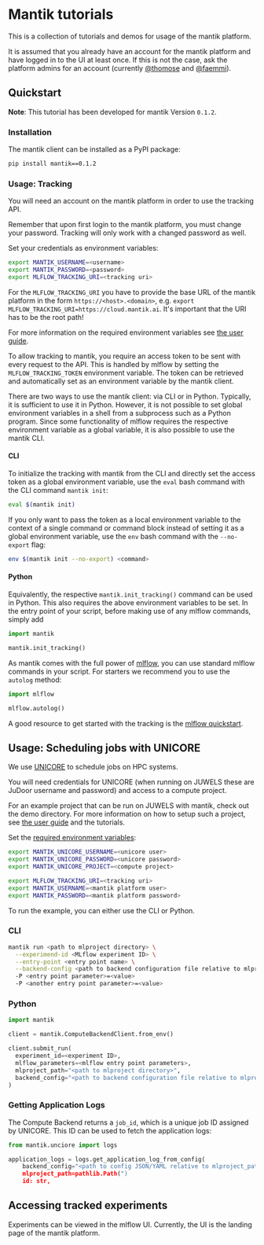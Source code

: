 # Mantik tutorials

This is a collection of tutorials and demos for usage of the mantik platform.

It is assumed that you already have an account for the mantik platform and
have logged in to the UI at least once. If this is not the case, ask the
platform admins for an account (currently
[@thomose](https://github.com/thomose) and
[@faemmi](https://github.com/faemmi)).

## Quickstart

**Note**: This tutorial has been developed for mantik Version `0.1.2`.

### Installation

The mantik client can be installed as a PyPI package:

```bash
pip install mantik==0.1.2
```

### Usage: Tracking

You will need an account on the mantik platform in order to use the tracking
API.

Remember that upon first login to the mantik platform, you must change your
password. Tracking will only work with a changed password as well.

Set your credentials as environment variables:

```bash
export MANTIK_USERNAME=<username>
export MANTIK_PASSWORD=<password>
export MLFLOW_TRACKING_URI=<tracking uri>
```

For the `MLFLOW_TRACKING_URI` you have to provide the base URL of the mantik
platform in the form `https://<host>.<domain>`, e.g.
`export MLFLOW_TRACKING_URI=https://cloud.mantik.ai`. 
It's important that the URI has to be the root path!

For more information on the required environment variables see
[the user guide](instructions/user_guide.md#required-passwords-and-environment-variables).

To allow tracking to mantik, you require an access token to be sent with every request
to the API. This is handled by mlflow by setting the `MLFLOW_TRACKING_TOKEN` environment
variable. The token can be retrieved and automatically set as an environment variable
by the mantik client.

There are two ways to use the mantik client: via CLI or in Python. Typically, it is
sufficient to use it in Python. However, it is not possible to set global environment variables
in a shell from a subprocess such as a Python program. Since some functionality of mlflow
requires the respective environment variable as a global variable, it is also possible to use
the mantik CLI.

#### CLI

To initialize the tracking with mantik from the CLI and directly set the access token as a
global environment variable, use the `eval` bash command with the CLI command `mantik init`:

```bash
eval $(mantik init)
```

If you only want to pass the token as a local environment variable to the context of a single command
or command block instead of setting it as a global environment variable, use the `env` bash
command with the `--no-export` flag:

```bash
env $(mantik init --no-export) <command>
```

#### Python

Equivalently, the respective `mantik.init_tracking()` command can be used in Python. This
also requires the above environment variables to be set. In the entry point of your script,
before making use of any mlflow commands, simply add

```python
import mantik

mantik.init_tracking()
```

As mantik comes with the full power of [mlflow](https://www.mlflow.org/), you 
can use standard mlflow commands in your script.
For starters we recommend you to use the `autolog` method:

```python
import mlflow

mlflow.autolog()
```

A good resource to get started with the tracking is the 
[mlflow quickstart](https://www.mlflow.org/docs/latest/quickstart.html).

## Usage: Scheduling jobs with UNICORE

We use [UNICORE](https://www.unicore.eu/) to schedule jobs on HPC systems.

You will need credentials for UNICORE (when running on JUWELS these are
JuDoor username and password) and access to a compute project.

For an example project that can be run on JUWELS with mantik, check out the
demo directory.
For more information on how to setup such a project, see
[the user guide](instructions/user_guide.md) and the tutorials.

Set the [required environment variables](instructions/user_guide.md#required-passwords-and-environment-variables):

```bash
export MANTIK_UNICORE_USERNAME=<unicore user>
export MANTIK_UNICORE_PASSWORD=<unicore password>
export MANTIK_UNICORE_PROJECT=<compute project>

export MLFLOW_TRACKING_URI=<tracking uri>
export MANTIK_USERNAME=<mantik platform user>
export MANTIK_PASSWORD=<mantik platform password>
```

To run the example, you can either use the CLI or Python.

### CLI

```bash
mantik run <path to mlproject directory> \
  --experimend-id <MLflow experiment ID> \
  --entry-point <entry point name> \
  --backend-config <path to backend configuration file relative to mlproject path>
  -P <entry point parameter>=<value>
  -P <another entry point parameter>=<value>

```

### Python

```python
import mantik

client = mantik.ComputeBackendClient.from_env()

client.submit_run(
  experiment_id=<experiment ID>,
  mlflow_parameters=<mlflow entry point parameters>,
  mlproject_path="<path to mlproject directory>",
  backend_config="<path to backend configuration file relative to mlproject path>",
)
```

### Getting Application Logs

The Compute Backend returns a `job_id`, which is a unique job ID assigned by UNICORE.
This ID can be used to fetch the application logs:

```python
from mantik.unciore import logs

application_logs = logs.get_application_log_from_config(
    backend_config="<path to config JSON/YAML relative to mlproject_path>
    mlproject_path=pathlib.Path(")
    id: str,

```

## Accessing tracked experiments

Experiments can be viewed in the mlflow UI. Currently, the UI is the landing
page of the mantik platform.
